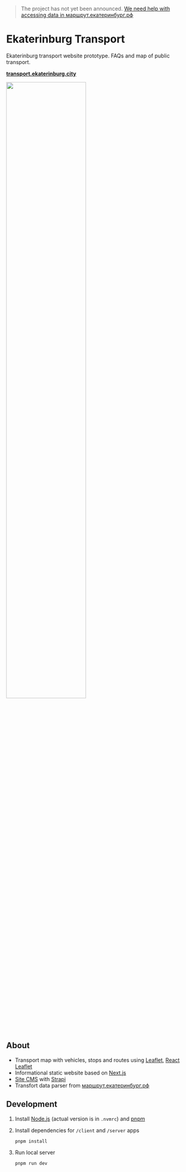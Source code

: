 > The project has not yet been announced. [We need help with accessing data in маршрут.екатеринбург.рф](https://github.com/ekaterinburgdev/transport/issues/100)


# Ekaterinburg Transport

Ekaterinburg transport website prototype. FAQs and map of public transport.

**[transport.ekaterinburg.city](https://transport.ekaterinburg.city)**

<img src="https://github.com/ekaterinburgdev/transport/assets/22644149/ae45333e-19de-493d-a967-86bc78c6e9e6" width="65%" alt="" />


## About

- Transport map with vehicles, stops and routes using [Leaflet](https://leafletjs.com/), [React Leaflet](https://react-leaflet.js.org/)
- Informational static website based on [Next.js](https://nextjs.org/) 
- [Site CMS](https://github.com/ekaterinburgdev/transport-cms) with [Strapi](https://strapi.io/)
- Transfort data parser from [маршрут.екатеринбург.рф](http://маршрут.екатеринбург.рф)


## Development

1. Install [Node.js](https://nodejs.org/en/download/) (actual version is in `.nvmrc`) and [pnpm](https://www.npmjs.com/package/pnpm#user-content-installation)

2. Install dependencies for `/client` and `/server` apps

    ```
    pnpm install
    ```

3. Run local server

    ```
    pnpm run dev
    ```
